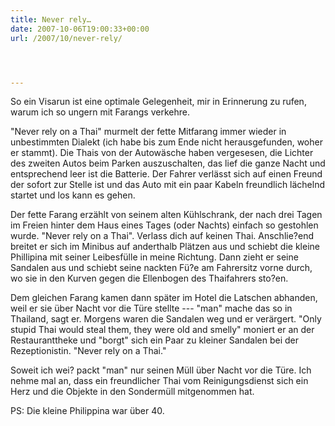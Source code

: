 ```yaml
---
title: Never rely…
date: 2007-10-06T19:00:33+00:00
url: /2007/10/never-rely/




---
```

So ein Visarun ist eine optimale Gelegenheit, mir in Erinnerung zu rufen, warum ich so ungern mit Farangs verkehre.

"Never rely on a Thai" murmelt der fette Mitfarang immer wieder in unbestimmten Dialekt (ich habe bis zum Ende nicht herausgefunden, woher er stammt). Die Thais von der Autowäsche haben vergesesen, die Lichter des zweiten Autos beim Parken auszuschalten, das lief die ganze Nacht und entsprechend leer ist die Batterie. Der Fahrer verlässt sich auf einen Freund der sofort zur Stelle ist und das Auto mit ein paar Kabeln freundlich lächelnd startet und los kann es gehen.

Der fette Farang erzählt von seinem alten Kühlschrank, der nach drei Tagen im Freien hinter dem Haus eines Tages (oder Nachts) einfach so gestohlen wurde. "Never rely on a Thai". Verlass dich auf keinen Thai. Anschlie?end breitet er sich im Minibus auf anderthalb Plätzen aus und schiebt die kleine Phillipina mit seiner Leibesfülle in meine Richtung. Dann zieht er seine Sandalen aus und schiebt seine nackten Fü?e am Fahrersitz vorne durch, wo sie in den Kurven gegen die Ellenbogen des Thaifahrers sto?en.

Dem gleichen Farang kamen dann später im Hotel die Latschen abhanden, weil er sie über Nacht vor die Türe stellte --- "man" mache das so in Thailand, sagt er. Morgens waren die Sandalen weg und er verärgert. "Only stupid Thai would steal them, they were old and smelly" moniert er an der Restauranttheke und "borgt" sich ein Paar zu kleiner Sandalen bei der Rezeptionistin. "Never rely on a Thai."

Soweit ich wei? packt "man" nur seinen Müll über Nacht vor die Türe. Ich nehme mal an, dass ein freundlicher Thai vom Reinigungsdienst sich ein Herz und die Objekte in den Sondermüll mitgenommen hat.

PS: Die kleine Philippina war über 40.
